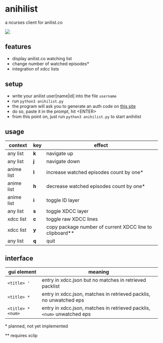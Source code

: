 anihilist
=========
a ncurses client for anilist.co

![](http://moc.sirtetris.com/anihilist.gif)

features
--------
* display anilist.co watching list
* change number of watched episodes\*
* integration of xdcc lists

setup
-----
* write your anilist user[name|id] into the file `username`
* run `python3 anihilist.py`
* the program will ask you to generate an auth code on [this site](http://moc.sirtetris.com/anihilist/echocode.php)
* do so, paste it in the prompt, hit \<ENTER>
* from this point on, just run `python3 anihilist.py` to start anihilist

usage
-----
context    | key   | effect
---------- | ----- | ------
any list   | **k** | navigate up
any list   | **j** | navigate down
anime list | **l** | increase watched episodes count by one\*
anime list | **h** | decrease watched episodes count by one\*
anime list | **i** | toggle ID layer
any list   | **s** | toggle XDCC layer
xdcc list  | **c** | toggle raw XDCC lines
xdcc list  | **y** | copy package number of current XDCC line to clipboard\*\*
any list   | **q** | quit

interface
---------
gui element      | meaning
---------------- | -------
`<title> '`      | entry in xdcc.json but no matches in retrieved packlist
`<title> *`      | entry in xdcc.json, matches in retrieved packlis, no unwatched eps
`<title> *<num>` | entry in xdcc.json, matches in retrieved packlis, `<num>` unwatched eps

\* planned, not yet implemented

\*\* requires xclip
